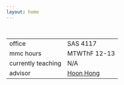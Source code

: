```yaml
---
layout: home
---
```



<div class="bio">
<br />
<table class="landing">
<tr>
   <td>office</td>
   <td>SAS 4117</td>
</tr>
<tr>
   <td>mmc hours</td>
   <td>MTWThF 12-13</td>
</tr>
<tr>
   <td>currently teaching</td>
   <td>N/A</td>
</tr>
<tr>
   <td>advisor</td>
   <td><a class="external" href="https://hong.math.ncsu.edu/">Hoon Hong</a></td>
</tr>
</table>
</div>
